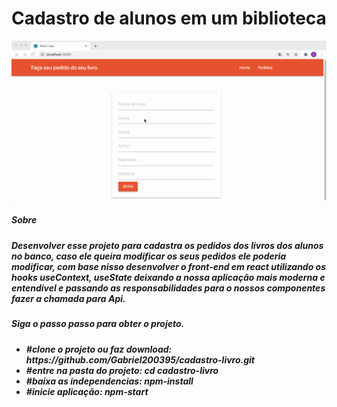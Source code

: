 <html>
   <body>
       <h1 style="font-weight:bold"> 
         Cadastro de alunos em um biblioteca    
       </h1> 
          <img src="/public/IMG/cadastro.gif"/>
           <br />
        <h5>Sobre<h5>
            <div >
              <p style="width:400px,text-align:center">Desenvolver esse projeto para cadastra os pedidos dos livros dos alunos no banco, 
               caso ele queira modificar os seus pedidos ele poderia modificar, com base nisso desenvolver
              o front-end em react utilizando os hooks useContext, useState deixando a nossa  aplicação mais
              moderna e entendível e passando as responsabilidades para o nossos componentes fazer a chamada para Api.
               </p>
           </div>
        <h5>Siga o passo passo para obter o projeto.<h5>
      <ul>   
         <li>
        #clone o projeto ou faz download: 
         https://github.com/Gabriel200395/cadastro-livro.git     
      </li>
         <li>#entre na pasta do projeto: 
cd cadastro-livro 
</li> 
         <li>#baixa as independencias:
npm-install</li>  
         <li>#inicie aplicação: 
npm-start</li>
      </ul>
    <body>
<html>


